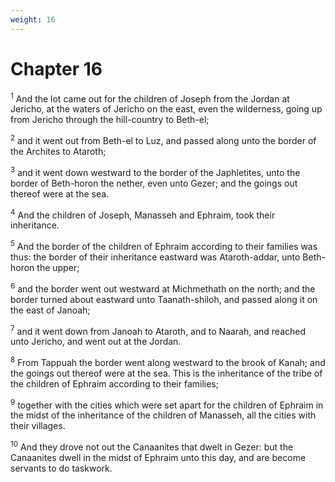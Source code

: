 ```yaml
---
weight: 16
---
```


# Chapter 16

<sup>1</sup> And the lot came out for the children of Joseph from the Jordan at Jericho, at the waters of Jericho on the east, even the wilderness, going up from Jericho through the hill-country to Beth-el; 

<sup>2</sup> and it went out from Beth-el to Luz, and passed along unto the border of the Archites to Ataroth; 

<sup>3</sup> and it went down westward to the border of the Japhletites, unto the border of Beth-horon the nether, even unto Gezer; and the goings out thereof were at the sea. 

<sup>4</sup> And the children of Joseph, Manasseh and Ephraim, took their inheritance. 

<sup>5</sup> And the border of the children of Ephraim according to their families was thus: the border of their inheritance eastward was Ataroth-addar, unto Beth-horon the upper; 

<sup>6</sup> and the border went out westward at Michmethath on the north; and the border turned about eastward unto Taanath-shiloh, and passed along it on the east of Janoah; 

<sup>7</sup> and it went down from Janoah to Ataroth, and to Naarah, and reached unto Jericho, and went out at the Jordan. 

<sup>8</sup> From Tappuah the border went along westward to the brook of Kanah; and the goings out thereof were at the sea. This is the inheritance of the tribe of the children of Ephraim according to their families; 

<sup>9</sup> together with the cities which were set apart for the children of Ephraim in the midst of the inheritance of the children of Manasseh, all the cities with their villages. 

<sup>10</sup> And they drove not out the Canaanites that dwelt in Gezer: but the Canaanites dwell in the midst of Ephraim unto this day, and are become servants to do taskwork. 


